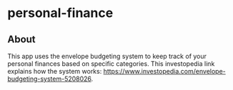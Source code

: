 # personal-finance

## About

This app uses the envelope budgeting system to keep track of your personal finances based on specific categories. This investopedia link explains how the system works: https://www.investopedia.com/envelope-budgeting-system-5208026. 
